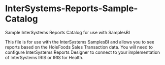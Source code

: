 # InterSystems-Reports-Sample-Catalog
Sample InterSystems Reports Catalog for use with SamplesBI

This file is for use with the InterSystems SamplesBI and allows you to see reports based on the HoleFoods Sales Transaction data.  You will need to configure InterSystems Reports Designer to connect to your implementation of InterSystems IRIS or IRIS for Health.
